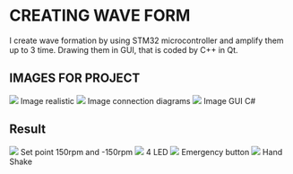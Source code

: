 # CREATING WAVE FORM 
I create wave formation by using STM32 microcontroller and amplify them up to 3 time.
Drawing them in GUI, that is coded by C++ in Qt.

## IMAGES FOR PROJECT
 <img src="Picture1.png"/>
Image realistic
 <img src="Picture2.png"/>
Image connection diagrams
 <img src="Picture3.png"/>
Image GUI C#

## Result
 <img src="Respond.png"/>
 Set point 150rpm and -150rpm
 <img src="Led.png"/>
 4 LED
  <img src="Emergency button.png"/>
 Emergency button
 <img src="Handshake.png"/>
 Hand Shake

